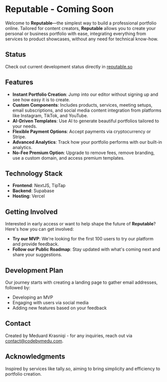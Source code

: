 # Reputable - Coming Soon

Welcome to **Reputable**—the simplest way to build a professional portfolio online. Tailored for content creators, **Reputable** allows you to create your personal or business portfolio with ease, integrating everything from services to product showcases, without any need for technical know-how.

## Status

Check out current development status directly in
[reputable.so](https://reputable.so)

## Features

- **Instant Portfolio Creation**: Jump into our editor without signing up and see how easy it is to create.
- **Custom Components**: Includes products, services, meeting setups, email subscriptions, and social media content integration from platforms like Instagram, TikTok, and YouTube.
- **AI-Driven Templates**: Use AI to generate beautiful portfolios tailored to your needs.
- **Flexible Payment Options**: Accept payments via cryptocurrency or Stripe.
- **Advanced Analytics**: Track how your portfolio performs with our built-in analytics.
- **No-Fee Premium Option**: Upgrade to remove fees, remove branding, use a custom domain, and access premium templates.

## Technology Stack

- **Frontend**: NextJS, TipTap
- **Backend**: Supabase
- **Hosting**: Vercel

## Getting Involved

Interested in early access or want to help shape the future of **Reputable**? Here's how you can get involved:

- **Try our MVP**: We're looking for the first 100 users to try our platform and provide feedback.
- **Follow our Public Roadmap**: Stay updated with what's coming next and share your suggestions.

## Development Plan

Our journey starts with creating a landing page to gather email addresses, followed by:

- Developing an MVP
- Engaging with users via social media
- Adding new features based on your feedback

## Contact

Created by Meduard Krasniqi - for any inquiries, reach out via contact@codebymedu.com.

## Acknowledgments

Inspired by services like tally.so, aiming to bring simplicity and efficiency to portfolio creation.
